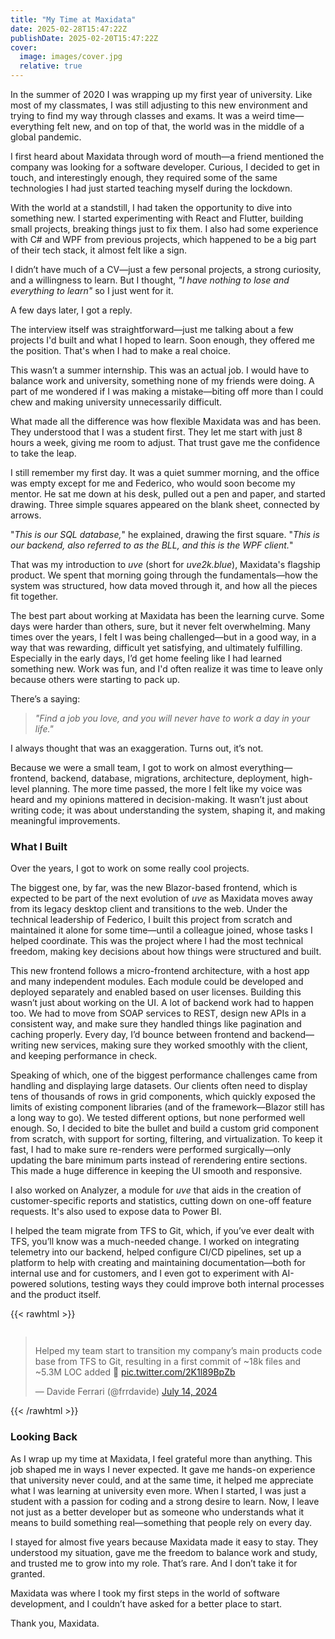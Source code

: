 ```yaml
---
title: "My Time at Maxidata"
date: 2025-02-28T15:47:22Z
publishDate: 2025-02-20T15:47:22Z
cover:
  image: images/cover.jpg
  relative: true
---
```


In the summer of 2020 I was wrapping up my first year of university. Like most of my classmates, I was still adjusting to this new environment and trying to find my way through classes and exams. It was a weird time—everything felt new, and on top of that, the world was in the middle of a global pandemic.

I first heard about Maxidata through word of mouth—a friend mentioned the company was looking for a software developer. Curious, I decided to get in touch, and interestingly enough, they required some of the same technologies I had just started teaching myself during the lockdown.

With the world at a standstill, I had taken the opportunity to dive into something new. I started experimenting with React and Flutter, building small projects, breaking things just to fix them. I also had some experience with C# and WPF from previous projects, which happened to be a big part of their tech stack, it almost felt like a sign.

I didn’t have much of a CV—just a few personal projects, a strong curiosity, and a willingness to learn. But I thought, *"I have nothing to lose and everything to learn"* so I just went for it.

A few days later, I got a reply.

The interview itself was straightforward—just me talking about a few projects I'd built and what I hoped to learn. Soon enough, they offered me the position. That's when I had to make a real choice.

This wasn’t a summer internship. This was an actual job. I would have to balance work and university, something none of my friends were doing. A part of me wondered if I was making a mistake—biting off more than I could chew and making university unnecessarily difficult.

What made all the difference was how flexible Maxidata was and has been. They understood that I was a student first. They let me start with just 8 hours a week, giving me room to adjust. That trust gave me the confidence to take the leap.

I still remember my first day. It was a quiet summer morning, and the office was empty except for me and Federico, who would soon become my mentor. He sat me down at his desk, pulled out a pen and paper, and started drawing. Three simple squares appeared on the blank sheet, connected by arrows. 

"*This is our SQL database,*" he explained, drawing the first square. "*This is our backend, also referred to as the BLL, and this is the WPF client.*" 

That was my introduction to *uve* (short for *uve2k.blue*), Maxidata's flagship product. We spent that morning going through the fundamentals—how the system was structured, how data moved through it, and how all the pieces fit together.

The best part about working at Maxidata has been the learning curve. Some days were harder than others, sure, but it never felt overwhelming. Many times over the years, I felt I was being challenged—but in a good way, in a way that was rewarding, difficult yet satisfying, and ultimately fulfilling. Especially in the early days, I’d get home feeling like I had learned something new. Work was fun, and I'd often realize it was time to leave only because others were starting to pack up.

There’s a saying:

> _"Find a job you love, and you will never have to work a day in your life."_

I always thought that was an exaggeration. Turns out, it’s not.

Because we were a small team, I got to work on almost everything—frontend, backend, database, migrations, architecture, deployment, high-level planning. The more time passed, the more I felt like my voice was heard and my opinions mattered in decision-making. It wasn’t just about writing code; it was about understanding the system, shaping it, and making meaningful improvements.

### What I Built

Over the years, I got to work on some really cool projects.

The biggest one, by far, was the new Blazor-based frontend, which is expected to be part of the next evolution of _uve_ as Maxidata moves away from its legacy desktop client and transitions to the web. Under the technical leadership of Federico, I built this project from scratch and maintained it alone for some time—until a colleague joined, whose tasks I helped coordinate. This was the project where I had the most technical freedom, making key decisions about how things were structured and built.

This new frontend follows a micro-frontend architecture, with a host app and many independent modules. Each module could be developed and deployed separately and enabled based on user licenses. Building this wasn’t just about working on the UI. A lot of backend work had to happen too. We had to move from SOAP services to REST, design new APIs in a consistent way, and make sure they handled things like pagination and caching properly. Every day, I’d bounce between frontend and backend—writing new services, making sure they worked smoothly with the client, and keeping performance in check.

Speaking of which, one of the biggest performance challenges came from handling and displaying large datasets. Our clients often need to display tens of thousands of rows in grid components, which quickly exposed the limits of existing component libraries (and of the framework—Blazor still has a long way to go). We tested different options, but none performed well enough. So, I decided to bite the bullet and build a custom grid component from scratch, with support for sorting, filtering, and virtualization. To keep it fast, I had to make sure re-renders were performed surgically—only updating the bare minimum parts instead of rerendering entire sections. This made a huge difference in keeping the UI smooth and responsive.

I also worked on Analyzer, a module for _uve_ that aids in the creation of customer-specific reports and statistics, cutting down on one-off feature requests. It's also used to expose data to Power BI.

I helped the team migrate from TFS to Git, which, if you’ve ever dealt with TFS, you’ll know was a much-needed change. I worked on integrating telemetry into our backend, helped configure CI/CD pipelines, set up a platform to help with creating and maintaining documentation—both for internal use and for customers, and I even got to experiment with AI-powered solutions, testing ways they could improve both internal processes and the product itself.

{{< rawhtml >}}
<div style="display: grid; justify-content: center;"><blockquote class="twitter-tweet"><p lang="en" dir="ltr">Helped my team start to transition my company’s main products code base from TFS to Git, resulting in a first commit of ~18k files and ~5.3M LOC added 🤯 <a href="https://t.co/2K1l89BpZb">pic.twitter.com/2K1l89BpZb</a></p>&mdash; Davide Ferrari (@frrdavide) <a href="https://twitter.com/frrdavide/status/1812552975589814447?ref_src=twsrc%5Etfw">July 14, 2024</a></blockquote></div><script async src="https://platform.twitter.com/widgets.js" charset="utf-8"></script>
{{< /rawhtml >}}

### Looking Back

As I wrap up my time at Maxidata, I feel grateful more than anything. This job shaped me in ways I never expected. It gave me hands-on experience that university never could, and at the same time, it helped me appreciate what I was learning at university even more. When I started, I was just a student with a passion for coding and a strong desire to learn. Now, I leave not just as a better developer but as someone who understands what it means to build something real—something that people rely on every day.

I stayed for almost five years because Maxidata made it easy to stay. They understood my situation, gave me the freedom to balance work and study, and trusted me to grow into my role. That’s rare. And I don’t take it for granted. 

Maxidata was where I took my first steps in the world of software development, and I couldn’t have asked for a better place to start.

Thank you, Maxidata.